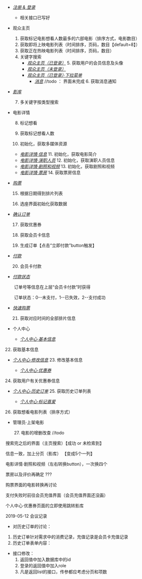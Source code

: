 - <u>*注册  &  登录*</u>
  
  - 相关接口已写好
  
- 观众主页
  
  1. 获取标记电影想看人数最多的六部电影（排序方式，电影数目）
  2. 获取即将上映电影列表（时间排序，页码，数目【default=8】）
  3. 获取正在热映电影列表（时间排序，页码，数目）
  4. 关键字搜索
     - *<u>观众主页（已登录）</u>*
       5. 获取用户的会员信息及头像
     - *<u>观众主页（未登录）</u>*
     - *<u>观众主页（已登录）·下拉菜单</u>*
       - *<u>消息</u>*														//todo ： 界面未完成
         6. 获取消息通知                                   
  
- *<u>影库</u>*

  7. 多关键字按类型搜索

- 电影详情

  8. 标记想看

  9. 获取标记想看人数

  10. 初始化，获取多媒体资源

    - *<u>电影详情·信息</u>*
      11. 初始化，获取电影简介
    - <u>*电影详情·演职人员*</u>
      12. 初始化，获取演职人员信息
    - <u>*电影详情·剧照和视频*</u>
      13. 初始化，获取剧照和视频
    - *<u>电影详情·票房</u>*
      14. 获取票房信息

- *<u>购票</u>*

  15. 根据日期得到排片列表

  16. 选座界面初始化获取数据

- *<u>确认订单</u>*

  17. 获取优惠券

  18. 获取会员卡信息

  19. 生成订单【点击“立即付款”button触发】

- *<u>付款</u>*

  20. 会员卡付款

- *<u>付款状态</u>*

  ​	订单号等信息在上层“会员卡付款”时获得

  ​	订单状态：0--未支付，1--已失效，2--支付成功

- *<u>快速购票</u>*

  21. 获取对应时间的全部排片信息

- 个人中心

  - <u>*个人中心·基本信息*</u>
22. 获取基本信息
    
- <u>*个人中心·修改信息*</u>
  23. 修改基本信息
  
  - <u>*个人中心·优惠券*</u>
24. 获取用户有关优惠券信息
    
- <u>*个人中心·历史订单*</u>
  25. 获取历史订单列表
  
  - <u>*个人中心·标记喜爱*</u>
26. 获取想看电影列表（排序方式）

- 管理员·上架电影

  ​	27. 电影的增删改查             //todo





搜索完之后的界面（主页搜索）【成功 or 未检索到】

信息一致，加上分页（影库）  【变成5个一列】

电影详情·剧照和视频（左右转换button），一次换四个

票房以及评价再确定        ??? 

购票界面的电影转换再讨论

支付失败时前往会员充值界面（会员充值界面还没画）

个人中心·优惠券页面的立即使用跳转影库



2019-05-12 会议记录

- 对历史订单的讨论：
1. 历史订单针对需求中的消费记录，充值记录是会员卡充值记录
  2. 历史订单表单内容：
- 接口修改：
  1. 返回值中加入数据库中的id
  2. 登录的返回值中加入role
  3. 凡是返回list的接口，传参都应考虑分页和项数